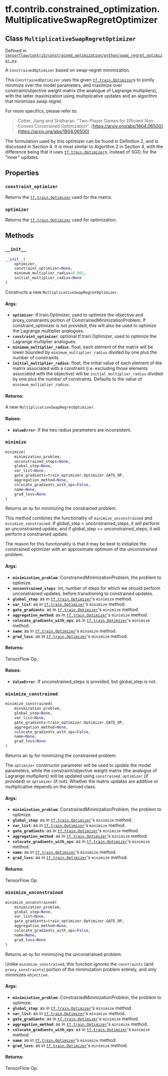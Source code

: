 <div itemscope itemtype="http://developers.google.com/ReferenceObject">
<meta itemprop="name" content="tf.contrib.constrained_optimization.MultiplicativeSwapRegretOptimizer" />
<meta itemprop="property" content="constraint_optimizer"/>
<meta itemprop="property" content="optimizer"/>
<meta itemprop="property" content="__init__"/>
<meta itemprop="property" content="minimize"/>
<meta itemprop="property" content="minimize_constrained"/>
<meta itemprop="property" content="minimize_unconstrained"/>
</div>

# tf.contrib.constrained_optimization.MultiplicativeSwapRegretOptimizer

## Class `MultiplicativeSwapRegretOptimizer`





Defined in [`tensorflow/contrib/constrained_optimization/python/swap_regret_optimizer.py`](https://www.tensorflow.org/code/tensorflow/contrib/constrained_optimization/python/swap_regret_optimizer.py).

A `ConstrainedOptimizer` based on swap-regret minimization.

This `ConstrainedOptimizer` uses the given <a href="../../../tf/train/Optimizer.md"><code>tf.train.Optimizer</code></a>s to jointly
minimize over the model parameters, and maximize over constraint/objective
weight matrix (the analogue of Lagrange multipliers), with the latter
maximization using multiplicative updates and an algorithm that minimizes swap
regret.

For more specifics, please refer to:

> Cotter, Jiang and Sridharan. "Two-Player Games for Efficient Non-Convex
> Constrained Optimization".
> [https://arxiv.org/abs/1804.06500](https://arxiv.org/abs/1804.06500)

The formulation used by this optimizer can be found in Definition 2, and is
discussed in Section 4. It is most similar to Algorithm 2 in Section 4, with
the difference being that it uses <a href="../../../tf/train/Optimizer.md"><code>tf.train.Optimizer</code></a>s, instead of SGD, for
the "inner" updates.

## Properties

<h3 id="constraint_optimizer"><code>constraint_optimizer</code></h3>

Returns the <a href="../../../tf/train/Optimizer.md"><code>tf.train.Optimizer</code></a> used for the matrix.

<h3 id="optimizer"><code>optimizer</code></h3>

Returns the <a href="../../../tf/train/Optimizer.md"><code>tf.train.Optimizer</code></a> used for optimization.



## Methods

<h3 id="__init__"><code>__init__</code></h3>

``` python
__init__(
    optimizer,
    constraint_optimizer=None,
    minimum_multiplier_radius=0.001,
    initial_multiplier_radius=None
)
```

Constructs a new `MultiplicativeSwapRegretOptimizer`.

#### Args:

* <b>`optimizer`</b>: tf.train.Optimizer, used to optimize the objective and
    proxy_constraints portion of ConstrainedMinimizationProblem. If
    constraint_optimizer is not provided, this will also be used to optimize
    the Lagrange multiplier analogues.
* <b>`constraint_optimizer`</b>: optional tf.train.Optimizer, used to optimize the
    Lagrange multiplier analogues.
* <b>`minimum_multiplier_radius`</b>: float, each element of the matrix will be lower
    bounded by `minimum_multiplier_radius` divided by one plus the number of
    constraints.
* <b>`initial_multiplier_radius`</b>: float, the initial value of each element of the
    matrix associated with a constraint (i.e. excluding those elements
    associated with the objective) will be `initial_multiplier_radius`
    divided by one plus the number of constraints. Defaults to the value of
    `minimum_multiplier_radius`.


#### Returns:

A new `MultiplicativeSwapRegretOptimizer`.


#### Raises:

* <b>`ValueError`</b>: If the two radius parameters are inconsistent.

<h3 id="minimize"><code>minimize</code></h3>

``` python
minimize(
    minimization_problem,
    unconstrained_steps=None,
    global_step=None,
    var_list=None,
    gate_gradients=train_optimizer.Optimizer.GATE_OP,
    aggregation_method=None,
    colocate_gradients_with_ops=False,
    name=None,
    grad_loss=None
)
```

Returns an `Op` for minimizing the constrained problem.

This method combines the functionality of `minimize_unconstrained` and
`minimize_constrained`. If global_step < unconstrained_steps, it will
perform an unconstrained update, and if global_step >= unconstrained_steps,
it will perform a constrained update.

The reason for this functionality is that it may be best to initialize the
constrained optimizer with an approximate optimum of the unconstrained
problem.

#### Args:

* <b>`minimization_problem`</b>: ConstrainedMinimizationProblem, the problem to
    optimize.
* <b>`unconstrained_steps`</b>: int, number of steps for which we should perform
    unconstrained updates, before transitioning to constrained updates.
* <b>`global_step`</b>: as in <a href="../../../tf/train/Optimizer.md"><code>tf.train.Optimizer</code></a>'s `minimize` method.
* <b>`var_list`</b>: as in <a href="../../../tf/train/Optimizer.md"><code>tf.train.Optimizer</code></a>'s `minimize` method.
* <b>`gate_gradients`</b>: as in <a href="../../../tf/train/Optimizer.md"><code>tf.train.Optimizer</code></a>'s `minimize` method.
* <b>`aggregation_method`</b>: as in <a href="../../../tf/train/Optimizer.md"><code>tf.train.Optimizer</code></a>'s `minimize` method.
* <b>`colocate_gradients_with_ops`</b>: as in <a href="../../../tf/train/Optimizer.md"><code>tf.train.Optimizer</code></a>'s `minimize`
    method.
* <b>`name`</b>: as in <a href="../../../tf/train/Optimizer.md"><code>tf.train.Optimizer</code></a>'s `minimize` method.
* <b>`grad_loss`</b>: as in <a href="../../../tf/train/Optimizer.md"><code>tf.train.Optimizer</code></a>'s `minimize` method.


#### Returns:

TensorFlow Op.


#### Raises:

* <b>`ValueError`</b>: If unconstrained_steps is provided, but global_step is not.

<h3 id="minimize_constrained"><code>minimize_constrained</code></h3>

``` python
minimize_constrained(
    minimization_problem,
    global_step=None,
    var_list=None,
    gate_gradients=train_optimizer.Optimizer.GATE_OP,
    aggregation_method=None,
    colocate_gradients_with_ops=False,
    name=None,
    grad_loss=None
)
```

Returns an `Op` for minimizing the constrained problem.

The `optimizer` constructor parameter will be used to update the model
parameters, while the constraint/objective weight matrix (the analogue of
Lagrange multipliers) will be updated using `constrained_optimizer` (if
provided) or `optimizer` (if not). Whether the matrix updates are additive
or multiplicative depends on the derived class.

#### Args:

* <b>`minimization_problem`</b>: ConstrainedMinimizationProblem, the problem to
    optimize.
* <b>`global_step`</b>: as in <a href="../../../tf/train/Optimizer.md"><code>tf.train.Optimizer</code></a>'s `minimize` method.
* <b>`var_list`</b>: as in <a href="../../../tf/train/Optimizer.md"><code>tf.train.Optimizer</code></a>'s `minimize` method.
* <b>`gate_gradients`</b>: as in <a href="../../../tf/train/Optimizer.md"><code>tf.train.Optimizer</code></a>'s `minimize` method.
* <b>`aggregation_method`</b>: as in <a href="../../../tf/train/Optimizer.md"><code>tf.train.Optimizer</code></a>'s `minimize` method.
* <b>`colocate_gradients_with_ops`</b>: as in <a href="../../../tf/train/Optimizer.md"><code>tf.train.Optimizer</code></a>'s `minimize`
    method.
* <b>`name`</b>: as in <a href="../../../tf/train/Optimizer.md"><code>tf.train.Optimizer</code></a>'s `minimize` method.
* <b>`grad_loss`</b>: as in <a href="../../../tf/train/Optimizer.md"><code>tf.train.Optimizer</code></a>'s `minimize` method.


#### Returns:

TensorFlow Op.

<h3 id="minimize_unconstrained"><code>minimize_unconstrained</code></h3>

``` python
minimize_unconstrained(
    minimization_problem,
    global_step=None,
    var_list=None,
    gate_gradients=train_optimizer.Optimizer.GATE_OP,
    aggregation_method=None,
    colocate_gradients_with_ops=False,
    name=None,
    grad_loss=None
)
```

Returns an `Op` for minimizing the unconstrained problem.

Unlike `minimize_constrained`, this function ignores the `constraints` (and
`proxy_constraints`) portion of the minimization problem entirely, and only
minimizes `objective`.

#### Args:

* <b>`minimization_problem`</b>: ConstrainedMinimizationProblem, the problem to
    optimize.
* <b>`global_step`</b>: as in <a href="../../../tf/train/Optimizer.md"><code>tf.train.Optimizer</code></a>'s `minimize` method.
* <b>`var_list`</b>: as in <a href="../../../tf/train/Optimizer.md"><code>tf.train.Optimizer</code></a>'s `minimize` method.
* <b>`gate_gradients`</b>: as in <a href="../../../tf/train/Optimizer.md"><code>tf.train.Optimizer</code></a>'s `minimize` method.
* <b>`aggregation_method`</b>: as in <a href="../../../tf/train/Optimizer.md"><code>tf.train.Optimizer</code></a>'s `minimize` method.
* <b>`colocate_gradients_with_ops`</b>: as in <a href="../../../tf/train/Optimizer.md"><code>tf.train.Optimizer</code></a>'s `minimize`
    method.
* <b>`name`</b>: as in <a href="../../../tf/train/Optimizer.md"><code>tf.train.Optimizer</code></a>'s `minimize` method.
* <b>`grad_loss`</b>: as in <a href="../../../tf/train/Optimizer.md"><code>tf.train.Optimizer</code></a>'s `minimize` method.


#### Returns:

TensorFlow Op.



